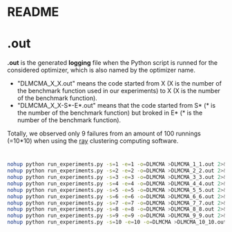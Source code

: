 # README

# .out

**.out** is the generated **logging** file when the Python script is runned for the considered optimizer, which is also named by the optimizer name.

* "DLMCMA_X_X.out" means the code started from X (X is the number of the benchmark function used in our experiments) to X (X is the number of the benchmark function).
* "DLMCMA_X_X-S*-E*.out" means that the code started from S* (* is the number of the benchmark function) but broked in E* (* is the number of the benchmark function).

Totally, we observed only 9 failures from an amount of 100 runnings (=10*10) when using the [ray](https://www.ray.io/) clustering computing software.

#

```bash
nohup python run_experiments.py -s=1 -e=1 -o=DLMCMA >DLMCMA_1_1.out 2>&1 &
nohup python run_experiments.py -s=2 -e=2 -o=DLMCMA >DLMCMA_2_2.out 2>&1 &
nohup python run_experiments.py -s=3 -e=3 -o=DLMCMA >DLMCMA_3_3.out 2>&1 &
nohup python run_experiments.py -s=4 -e=4 -o=DLMCMA >DLMCMA_4_4.out 2>&1 &
nohup python run_experiments.py -s=5 -e=5 -o=DLMCMA >DLMCMA_5_5.out 2>&1 &
nohup python run_experiments.py -s=6 -e=6 -o=DLMCMA >DLMCMA_6_6.out 2>&1 &
nohup python run_experiments.py -s=7 -e=7 -o=DLMCMA >DLMCMA_7_7.out 2>&1 &
nohup python run_experiments.py -s=8 -e=8 -o=DLMCMA >DLMCMA_8_8.out 2>&1 &
nohup python run_experiments.py -s=9 -e=9 -o=DLMCMA >DLMCMA_9_9.out 2>&1 &
nohup python run_experiments.py -s=10 -e=10 -o=DLMCMA >DLMCMA_10_10.out 2>&1 &
```

